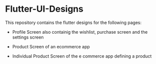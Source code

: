 # Flutter-UI-Designs

This repository contains the flutter designs for the following pages:

* Profile Screen also containig the wishlist, purchase screen and the settings screen

* Product Screen of an ecommerce app

* Individual Product Screen of the e commerce app defining a product


